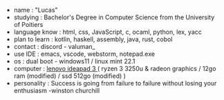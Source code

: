 - name : "Lucas"
- studying : Bachelor's Degree in Computer Science from the University of Poitiers 
- language know : html, css, JavaScript, c, ocaml, python, lex, yacc
- plan to learn : kotlin, haskell, assembly, java, rust, cobol
- contact : discord - valuman_
- use IDE : emacs, vscode, webstorm, notepad.exe
- os : dual boot - windows11 / linux mint 22.1 
- computer : [lenovo ideapad 3 ]([https://test.com](https://www.lenovo.com/fr/fr/p/laptops/ideapad/ideapad-300/ideapad-3-15are05/88ips301432?)) ( ryzen 3 3250u & radeon graphics / 12go ram (modified) / ssd 512go (modified) )
- personality : Success is going from failure to failure without losing your enthusiasm -winston churchill
<!---
valumane/valumane is a ✨ special ✨ repository because its `README.md` (this file) appears on your GitHub profile.
You can click the Preview link to take a look at your changes.
--->
